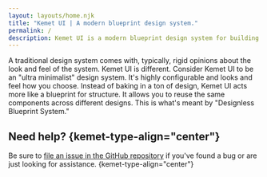 ```yaml
---
layout: layouts/home.njk
title: "Kemet UI | A modern blueprint design system."
permalink: /
description: Kemet UI is a modern blueprint design system for building rich web experiences across multiple Javascript libraries and frameworks.
---
```


<docs-intro></docs-intro>
<docs-started-buttons></docs-started-buttons>
<docs-intro-cards></docs-intro-cards>
<docs-designless heading="Designless Blueprint System?">
  A traditional design system comes with, typically, rigid opinions about the look and feel of the system. Kemet UI is different. Consider Kemet UI to be an "ultra minimalist" design system. It's highly configurable and looks and feel how you choose. Instead of baking in a ton of design, Kemet UI acts more like a blueprint for structure. It allows you to reuse the same components across different designs. This is what's meant by "Designless Blueprint System."
</docs-designless>



## Need help? {kemet-type-align="center"}


Be sure to [file an issue in the GitHub repository](https://github.com/hasanirogers/kemet-ui/issues) if you've found a bug or are just looking for assistance. {kemet-type-align="center"}
